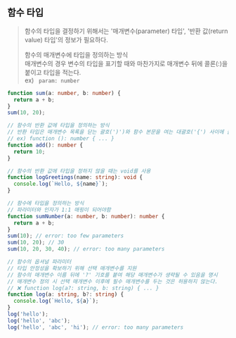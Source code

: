 ## 함수 타입

> 함수의 타입을 결정하기 위해서는 '매개변수(parameter) 타입', '반환 값(return value) 타입'의 정보가 필요하다.
>
> 함수의 매개변수에 타입을 정의하는 방식  
> 매개변수의 경우 변수의 타입을 표기할 때와 마찬가지로 매개변수 뒤에 콜론(:)을 붙이고 타입을 적는다.  
> ex) ` param: number`

```typescript
function sum(a: number, b: number) {
  return a + b;
}
sum(10, 20);

// 함수의 반환 값에 타입을 정의하는 방식
// 반환 타입은 매개변수 목록을 닫는 괄호(')')와 함수 본문을 여는 대괄호('{') 사이에 콜론을 붙이고 표기한다.
// ex) function (): number { ... }
function add(): number {
  return 10;
}

// 함수의 반환 값에 타입을 정하지 않을 때는 void를 사용
function logGreetings(name: string): void {
  console.log(`Hello, ${name}`);
}

// 함수에 타입을 정의하는 방식
// 파라미터와 인자가 1:1 매핑이 되어야함
function sumNumber(a: number, b: number): number {
  return a + b;
}
sum(10); // error: too few parameters
sum(10, 20); // 30
sum(10, 20, 30, 40); // error: too many parameters

// 함수의 옵셔널 파라미터
// 타입 안정성을 확보하기 위해 선택 매개변수를 지원
// 함수의 매개변수 이름 뒤에 '?' 기호를 붙여 해당 매개변수가 생략될 수 있음을 명시
// 매개변수 정의 시 선택 매개변수 이후에 필수 매개변수를 두는 것은 허용하지 않는다.
// ❌ function log(a?: string, b: string) { ... }
function log(a: string, b?: string) {
  console.log(`Hello, ${a}`);
}
log('hello');
log('hello', 'abc');
log('hello', 'abc', 'hi'); // error: too many parameters
```
